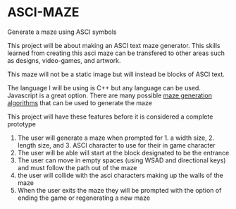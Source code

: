 # ASCI-MAZE
Generate a maze using ASCI symbols

This project will be about making an ASCI text maze generator. This skills learned from creating this asci maze can be transfered to other areas such as designs, video-games, and artwork.

This maze will not be a static image but will instead be blocks of ASCI text.

The language I will be using is C++ but any language can be used. Javascript is a great option.
There are many possible [maze generation algorithms]([url](https://en.wikipedia.org/wiki/Maze_generation_algorithm#Simple_algorithms)) that can be used to generate the maze

This project will have these features before it is considered a complete prototype

1. The user will generate a maze when prompted for 1. a width size, 2. length size, and 3. ASCI character to use for their in game character
2. The user will be able will start at the block designated to be the entrance
3. The user can move in empty spaces (using WSAD and directional keys) and must follow the path out of the maze
4. the user will collide with the asci characters making up the walls of the maze
5. When the user exits the maze they will be prompted with the option of ending the game or regenerating a new maze
